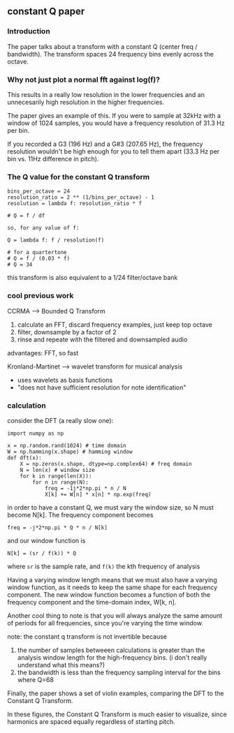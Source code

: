 ## constant Q paper
### Introduction
The paper talks about a transform with a constant Q (center freq / bandwidth). The transform spaces 24 frequency bins evenly across the octave.

### Why not just plot a normal fft against log(f)?
This results in a really low resolution in the lower frequencies and an unnecesarily high resolution in the higher frequencies.

The paper gives an example of this. If you were to sample at 32kHz with a window of 1024 samples, you would have a frequency resolution of 31.3 Hz per bin. 

If you recorded a G3 (196 Hz) and a G\#3 (207.65 Hz), the frequency resolution wouldn't be high enough for you to tell them apart (33.3 Hz per bin vs. 11Hz difference in pitch).

### The Q value for the constant Q transform
```
bins_per_octave = 24
resolution_ratio = 2 ** (1/bins_per_octave) - 1 
resolution = lambda f: resolution_ratio * f

# Q = f / df 

so, for any value of f:

Q = lambda f: f / resolution(f)

# for a quartertone
# Q = f / (0.03 * f)
# Q = 34
```
this transform is also equivalent to a 1/24 filter/octave bank


### cool previous work
CCRMA --> Bounded Q Transform

1. calculate an FFT, discard frequency examples, just keep top octave
2. filter, downsample by a factor of 2
3. rinse and repeate with the filtered and downsampled audio

advantages: FFT, so fast

Kronland-Martinet -->  wavelet transform for musical analysis

- uses wavelets as basis functions
- "does not have sufficient resolution for note identification"


### calculation

consider the DFT (a really slow one):

```
import numpy as np

x = np.random.rand(1024) # time domain
W = np.hamming(x.shape) # hamming window
def dft(x):
    X = np.zeros(x.shape, dtype=np.complex64) # freq domain
    N = len(x) # window size
    for k in range(len(X)):
        for n in range(N):
            freq = -1j*2*np.pi * n / N
            X[k] += W[n] * x[n] * np.exp(freq)
```

in order to have a constant Q, we must vary the window size, 
so N must become N[k]. The frequency component becomes

```
freq = -j*2*np.pi * Q * n / N[k]
```

and our window function is
```
N[k] = (sr / f(k)) * Q
```
where `sr` is the sample rate, and `f(k)` the kth frequency of analysis 

Having a varying window length means that we must also have a varying window function, as it needs to keep the same shape for each frequency component. The new window function becomes a function of both the frequency component and the time-domain index, W[k, n].

Another cool thing to note is that you will always analyze the same amount of periods for all frequencies, since you're varying the time window.

note: the constant q transform is not invertible because
1. the number of samples betweeen calculations is greater than the analysis window length for the high-frequency bins. (i don't really understand what this means?)
2. the bandwidth is less than the frequency sampling interval for the bins where Q=68

Finally, the paper shows a set of violin examples, comparing the DFT to the Constant Q Transform. 

In these figures, the Constant Q Transform is much easier to visualize, since harmonics are spaced equally regardless of starting pitch. 